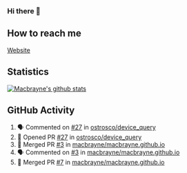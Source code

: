 ### Hi there 👋
## How to reach me
[Website](https://macbrayne.de)
<!--
Missing: Email
-->
## Statistics
[![Macbrayne's github stats](https://github-readme-stats.vercel.app/api?username=macbrayne&count_private=true&show_icons=true&hide=stars)](https://github.com/macbrayne/github-readme-stats)
## GitHub Activity
<!--START_SECTION:activity-->
1. 🗣 Commented on [#27](https://github.com/ostrosco/device_query/issues/27) in [ostrosco/device_query](https://github.com/ostrosco/device_query)
2. 💪 Opened PR [#27](https://github.com/ostrosco/device_query/pull/27) in [ostrosco/device_query](https://github.com/ostrosco/device_query)
3. 🎉 Merged PR [#3](https://github.com/macbrayne/macbrayne.github.io/pull/3) in [macbrayne/macbrayne.github.io](https://github.com/macbrayne/macbrayne.github.io)
4. 🗣 Commented on [#3](https://github.com/macbrayne/macbrayne.github.io/issues/3) in [macbrayne/macbrayne.github.io](https://github.com/macbrayne/macbrayne.github.io)
5. 🎉 Merged PR [#7](https://github.com/macbrayne/macbrayne.github.io/pull/7) in [macbrayne/macbrayne.github.io](https://github.com/macbrayne/macbrayne.github.io)
<!--END_SECTION:activity-->


<!--
**macbrayne/macbrayne** is a ✨ _special_ ✨ repository because its `README.md` (this file) appears on your GitHub profile.

Here are some ideas to get you started:

- 🔭 I’m currently working on ...
- 🌱 I’m currently learning ...
- 👯 I’m looking to collaborate on ...
- 🤔 I’m looking for help with ...
- 💬 Ask me about ...
- 📫 How to reach me: ...
- 😄 Pronouns: ...
- ⚡ Fun fact: ...
-->
